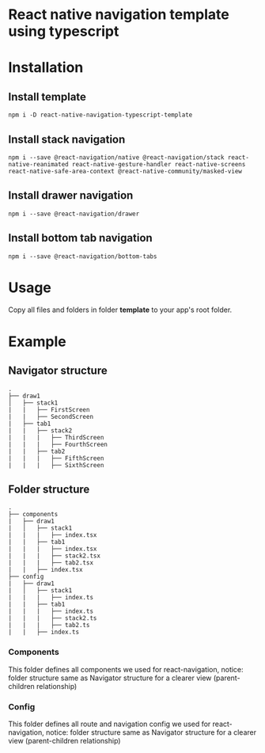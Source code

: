# React native navigation template using typescript
# Installation
## Install template
```
npm i -D react-native-navigation-typescript-template
```
## Install stack navigation
```
npm i --save @react-navigation/native @react-navigation/stack react-native-reanimated react-native-gesture-handler react-native-screens react-native-safe-area-context @react-native-community/masked-view
```
## Install drawer navigation
```
npm i --save @react-navigation/drawer
```
## Install bottom tab navigation
```
npm i --save @react-navigation/bottom-tabs
```
# Usage
Copy all files and folders in folder __template__ to your app's root folder.
# Example
## Navigator structure
    .
    ├── draw1                                      
    │   ├── stack1                   
    |   |   ├── FirstScreen    
    |   |   ├── SecondScreen
    |   ├── tab1
    |   |   ├── stack2
    |   |   |   ├── ThirdScreen
    |   |   |   ├── FourthScreen
    |   |   ├── tab2
    |   |   |   ├── FifthScreen
    |   |   |   ├── SixthScreen
## Folder structure
    .
    ├── components
    |   ├── draw1                                      
    |   │   ├── stack1                   
    |   |   |   ├── index.tsx
    |   |   ├── tab1
    |   |   |   ├── index.tsx
    |   |   |   ├── stack2.tsx
    |   |   |   ├── tab2.tsx
    |   |   ├── index.tsx
    ├── config
    |   ├── draw1                                      
    |   │   ├── stack1                   
    |   |   |   ├── index.ts
    |   |   ├── tab1
    |   |   |   ├── index.ts
    |   |   |   ├── stack2.ts
    |   |   |   ├── tab2.ts
    |   |   ├── index.ts
### Components
This folder defines all components we used for react-navigation, notice: folder structure same as Navigator structure for a clearer view (parent-children relationship)
### Config
This folder defines all route and navigation config we used for react-navigation, notice: folder structure same as Navigator structure for a clearer view (parent-children relationship)
